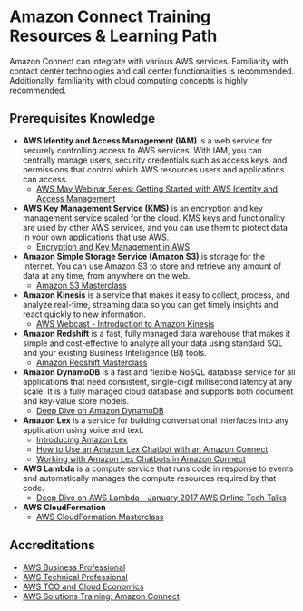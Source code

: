 # Amazon Connect Training Resources & Learning Path<a name="trainingresources"></a>

Amazon Connect can integrate with various AWS services\. Familiarity with contact center technologies and call center functionalities is recommended\. Additionally, familiarity with cloud computing concepts is highly recommended\.

## Prerequisites Knowledge<a name="prerequisites"></a>

+ **AWS Identity and Access Management \(IAM\)** is a web service for securely controlling access to AWS services. With IAM, you can centrally manage users, security credentials such as access keys, and permissions that control which AWS resources users and applications can access\.
  - [AWS May Webinar Series: Getting Started with AWS Identity and Access Management](https://youtu.be/suOObEz_2Fc)
+ **AWS Key Management Service \(KMS\)** is an encryption and key management service scaled for the cloud. KMS keys and functionality are used by other AWS services, and you can use them to protect data in your own applications that use AWS\.
  -  [Encryption and Key Management in AWS](https://youtu.be/uhXalpNzPU4)
+ **Amazon Simple Storage Service \(Amazon S3\)** is storage for the Internet\. You can use Amazon S3 to store and retrieve any amount of data at any time, from anywhere on the web\.
  - [Amazon S3 Masterclass](https://youtu.be/VC0k-noNwOU)
+ **Amazon Kinesis** is a service that makes it easy to collect, process, and analyze real-time, streaming data so you can get timely insights and react quickly to new information\.
  - [AWS Webcast - Introduction to Amazon Kinesis](https://youtu.be/FxCF34txNfk)
+ **Amazon Redshift** is a fast, fully managed data warehouse that makes it simple and cost-effective to analyze all your data using standard SQL and your existing Business Intelligence \(BI\) tools\.
  - [Amazon Redshift Masterclass](https://youtu.be/GgLKodmL5xE)
+ **Amazon DynamoDB** is a fast and flexible NoSQL database service for all applications that need consistent, single-digit millisecond latency at any scale\. It is a fully managed cloud database and supports both document and key-value store models\. 
  - [Deep Dive on Amazon DynamoDB](https://youtu.be/KL-9auR9fes)
+ **Amazon Lex**  is a service for building conversational interfaces into any application using voice and text\.
  - [Introducing Amazon Lex](https://youtu.be/tAKbXEsZ4Iw)
  - [How to Use an Amazon Lex Chatbot with an Amazon Connect](https://youtu.be/9qky_E39-_I)
  - [Working with Amazon Lex Chatbots in Amazon Connect](https://youtu.be/rLw2oXEKJG8)
+ **AWS Lambda** is a compute service that runs code in response to events and automatically manages the compute resources required by that code\.
  - [Deep Dive on AWS Lambda - January 2017 AWS Online Tech Talks](https://youtu.be/dB4zJk_fqrU)
+ **AWS CloudFormation** 
  - [AWS CloudFormation Masterclass](https://youtu.be/6R44BADNJA8)

## Accreditations<a name="accredtiations"></a>

+ [AWS Business Professional](https://aws.amazon.com/partners/training/accreditation/#AWS_Business_Professional)
+ [AWS Technical Professional](https://aws.amazon.com/partners/training/accreditation/#AWS_Technical_Professional)
+ [AWS TCO and Cloud Economics](https://aws.amazon.com/partners/training/accreditation/#AWS_TCO_Economics)
+ [AWS Solutions Training: Amazon Connect](https://partnercentral.awspartner.com/LmsSsoRedirect?RelayState=%2flearningobject%2fcurriculum%3fid%3d14079&src=partners9)
